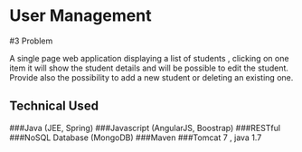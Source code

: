 # User Management

#3 Problem

A single page web application displaying a list of students , clicking on one item it will show the student details and will be possible to edit the student. Provide also the possibility to add a new student or deleting an existing one.

## Technical Used

###Java (JEE, Spring)
###Javascript (AngularJS, Boostrap)
###RESTful
###NoSQL Database (MongoDB)
###Maven
###Tomcat 7 , java 1.7


